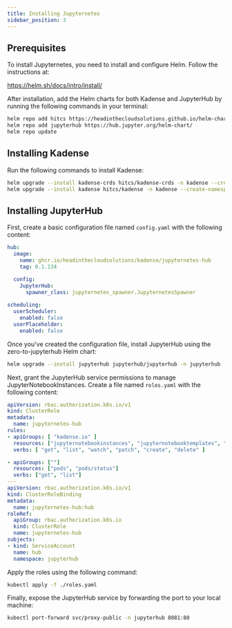 ```yaml
---
title: Installing Jupyternetes
sidebar_position: 3
---
```


## Prerequisites
To install Jupyternetes, you need to install and configure Helm. Follow the instructions at:

https://helm.sh/docs/intro/install/

After installation, add the Helm charts for both Kadense and JupyterHub by running the following commands in your terminal:

```bash
helm repo add hitcs https://headinthecloudsolutions.github.io/helm-charts/
helm repo add jupyterhub https://hub.jupyter.org/helm-chart/                   
helm repo update
```

## Installing Kadense
Run the following commands to install Kadense:

```bash
helm upgrade --install kadense-crds hitcs/kadense-crds -n kadense --create-namespace
helm upgrade --install kadense hitcs/kadense -n kadense --create-namespace
```

## Installing JupyterHub
First, create a basic configuration file named `config.yaml` with the following content:

```yaml
hub:
  image:
    name: ghcr.io/headinthecloudsolutions/kadense/jupyternetes-hub
    tag: 0.1.134

  config:
    JupyterHub:
      spawner_class: jupyternetes_spawner.JupyternetesSpawner
      
scheduling:
  userScheduler:
    enabled: false
  userPlaceholder:
    enabled: false
```

Once you've created the configuration file, install JupyterHub using the zero-to-jupyterhub Helm chart:

```bash
helm upgrade --install jupyterhub jupyterhub/jupyterhub -n jupyterhub --create-namespace
```

Next, grant the JupyterHub service permissions to manage JupyterNotebookInstances. Create a file named `roles.yaml` with the following content:

```yaml
apiVersion: rbac.authorization.k8s.io/v1
kind: ClusterRole
metadata:
  name: jupyternetes-hub 
rules:
- apiGroups: [ "kadense.io" ]
  resources: ["jupyternotebookinstances", "jupyternotebooktemplates", "jupyternotebookinstances/status", "jupyternotebooktemplates/status"]
  verbs: [ "get", "list", "watch", "patch", "create", "delete" ]

- apiGroups: [""]
  resources: ["pods", "pods/status"]
  verbs: ["get", "list"]
---
apiVersion: rbac.authorization.k8s.io/v1
kind: ClusterRoleBinding
metadata:
  name: jupyternetes-hub:hub
roleRef:
  apiGroup: rbac.authorization.k8s.io
  kind: ClusterRole
  name: jupyternetes-hub
subjects:
- kind: ServiceAccount
  name: hub
  namespace: jupyterhub
```

Apply the roles using the following command:

```bash
kubectl apply -f ./roles.yaml
```

Finally, expose the JupyterHub service by forwarding the port to your local machine:

```bash
kubectl port-forward svc/proxy-public -n jupyterhub 8081:80
```
